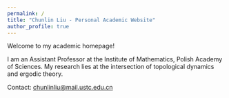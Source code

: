 ```yaml
---
permalink: /
title: "Chunlin Liu - Personal Academic Website"
author_profile: true
---
```


Welcome to my academic homepage!

I am an Assistant Professor at the Institute of Mathematics, Polish Academy of Sciences. My research lies at the intersection of topological dynamics and ergodic theory.



Contact: chunlinliu@mail.ustc.edu.cn
